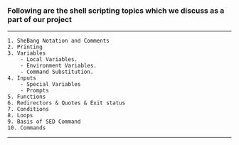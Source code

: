 ### Following are the shell scripting topics which we discuss as a part of our project
---
    1. SheBang Notation and Comments
    2. Printing
    3. Variables
        - Local Variables.
        - Environment Variables.
        - Command Substitution.
    4. Inputs
        - Special Variables
        - Prompts
    5. Functions
    6. Redirectors & Quotes & Exit status 
    7. Conditions
    8. Loops
    9. Basis of SED Command
    10. Commands
---